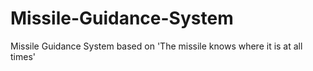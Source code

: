 # Missile-Guidance-System
Missile Guidance System based on 'The missile knows where it is at all times'
